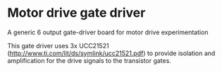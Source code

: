 # Motor drive gate driver
A generic 6 output gate-driver board for motor drive experimentation

This gate driver uses 3x UCC21521 (http://www.ti.com/lit/ds/symlink/ucc21521.pdf) to provide isolation and amplification for the drive signals to the transistor gates.
